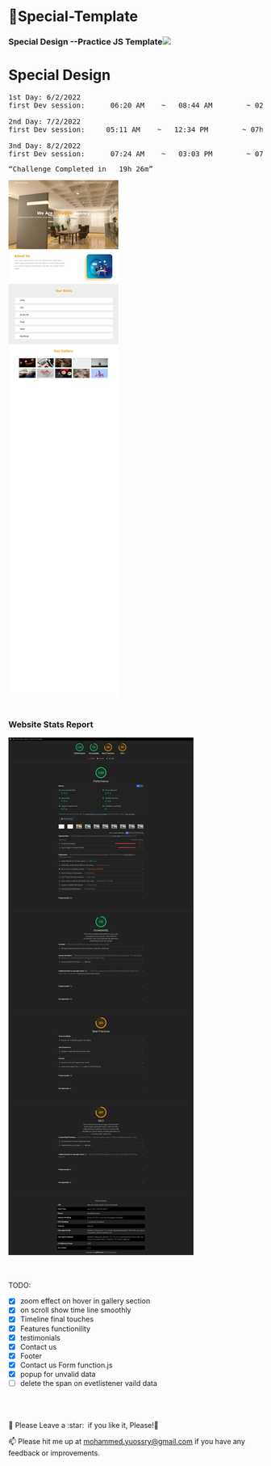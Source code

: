 # <a>🌇Special-Template</a>

<h3>Special Design --Practice JS Template<img src="https://raw.githubusercontent.com/aemmadi/aemmadi/master/wave.gif" width="30px" style="max-width: 100%;"></h3>

# Special Design

<pre>
1st Day: 6/2/2022
first Dev session:      06:20 AM    ~   08:44 AM        ~ 02h 24m

2nd Day: 7/2/2022
first Dev session:     05:11 AM    ~   12:34 PM        ~ 07h 23m

3nd Day: 8/2/2022
first Dev session:      07:24 AM    ~   03:03 PM        ~ 07h 39m
</pre>

<pre><q>Challenge Completed in   19h 26m</q></pre>

![Preview page](preview.jpg)
<br>
<br>

<h3> Website Stats Report</h3>
<img src="Live Stats report.jpg"/>
<br>
<br>
<br>

TODO:

- [x] zoom effect on hover in gallery section
- [x] on scroll show time line smoothly
- [x] Timeline final touches
- [x] Features functionility
- [x] testimonials
- [x] Contact us
- [x] Footer
- [x] Contact us Form function.js
- [x] popup for unvalid data
- [ ] delete the span on evetlistener vaild data

<br>
<br>
<br>
🍬 Please Leave a :star: &nbsp;if you like it, Please!🤩

<br>

📫 Please hit me up at mohammed.yuossry@gmail.com if you have any feedback or improvements.
